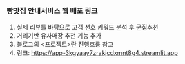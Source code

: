 ### 빵맛집 안내서비스 웹 배포 링크
1. 실제 리뷰를 바탕으로 고객 선호 키워드 분석 후 군집추천
2. 거리기반 유사매장 추천 기능 추가
3. 블로그의 <프로젝트>란 진행흐름 참고
4. 링크: https://app-3kgyaay7zrakjcdxmnt8g4.streamlit.app
